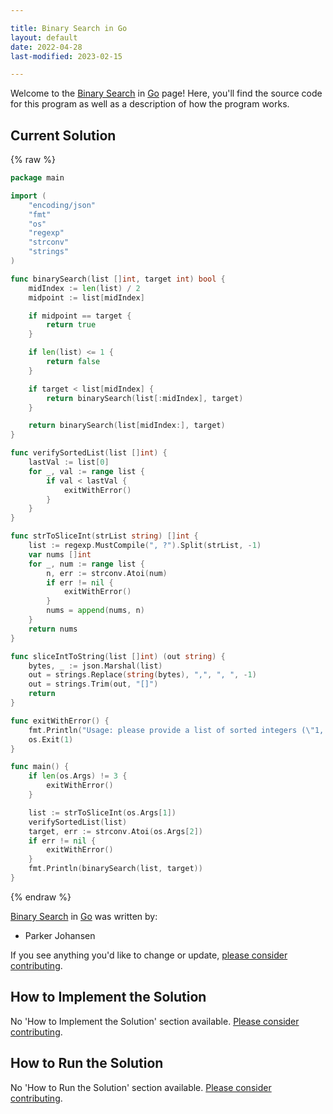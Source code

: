 ```yaml
---

title: Binary Search in Go
layout: default
date: 2022-04-28
last-modified: 2023-02-15

---
```


Welcome to the [Binary Search](https://sampleprograms.io/projects/binary-search) in [Go](https://sampleprograms.io/languages/go) page! Here, you'll find the source code for this program as well as a description of how the program works.

## Current Solution

{% raw %}

```go
package main

import (
	"encoding/json"
	"fmt"
	"os"
	"regexp"
	"strconv"
	"strings"
)

func binarySearch(list []int, target int) bool {
	midIndex := len(list) / 2
	midpoint := list[midIndex]

	if midpoint == target {
		return true
	}

	if len(list) <= 1 {
		return false
	}

	if target < list[midIndex] {
		return binarySearch(list[:midIndex], target)
	}

	return binarySearch(list[midIndex:], target)
}

func verifySortedList(list []int) {
	lastVal := list[0]
	for _, val := range list {
		if val < lastVal {
			exitWithError()
		}
	}
}

func strToSliceInt(strList string) []int {
	list := regexp.MustCompile(", ?").Split(strList, -1)
	var nums []int
	for _, num := range list {
		n, err := strconv.Atoi(num)
		if err != nil {
			exitWithError()
		}
		nums = append(nums, n)
	}
	return nums
}

func sliceIntToString(list []int) (out string) {
	bytes, _ := json.Marshal(list)
	out = strings.Replace(string(bytes), ",", ", ", -1)
	out = strings.Trim(out, "[]")
	return
}

func exitWithError() {
	fmt.Println("Usage: please provide a list of sorted integers (\"1, 4, 5, 11, 12\") and the integer to find (\"11\")")
	os.Exit(1)
}

func main() {
	if len(os.Args) != 3 {
		exitWithError()
	}

	list := strToSliceInt(os.Args[1])
	verifySortedList(list)
	target, err := strconv.Atoi(os.Args[2])
	if err != nil {
		exitWithError()
	}
	fmt.Println(binarySearch(list, target))
}
```

{% endraw %}

[Binary Search](https://sampleprograms.io/projects/binary-search) in [Go](https://sampleprograms.io/languages/go) was written by:

- Parker Johansen

If you see anything you'd like to change or update, [please consider contributing](https://github.com/TheRenegadeCoder/sample-programs).

## How to Implement the Solution

No 'How to Implement the Solution' section available. [Please consider contributing](https://github.com/TheRenegadeCoder/sample-programs-website).

## How to Run the Solution

No 'How to Run the Solution' section available. [Please consider contributing](https://github.com/TheRenegadeCoder/sample-programs-website).